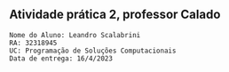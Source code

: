 ## Atividade prática 2, professor Calado
```
Nome do Aluno: Leandro Scalabrini
RA: 32318945
UC: Programação de Soluções Computacionais
Data de entrega: 16/4/2023
```
